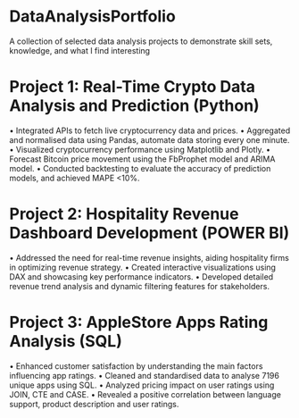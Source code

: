 # DataAnalysisPortfolio
A collection of selected data analysis projects to demonstrate skill sets, knowledge, and what I find interesting

# Project 1: Real-Time Crypto Data Analysis and Prediction (Python)
•	Integrated APIs to fetch live cryptocurrency data and prices.
• Aggregated and normalised data using Pandas, automate data storing every one minute.
•	Visualized cryptocurrency performance using Matplotlib and Plotly.
•	Forecast Bitcoin price movement using the FbProphet model and ARIMA model.
•	Conducted backtesting to evaluate the accuracy of prediction models, and achieved MAPE <10%.

# Project 2: Hospitality Revenue Dashboard Development (POWER BI)
•	Addressed the need for real-time revenue insights, aiding hospitality firms in optimizing revenue strategy.
•	Created interactive visualizations using DAX and showcasing key performance indicators.
•	Developed detailed revenue trend analysis and dynamic filtering features for stakeholders.

# Project 3: AppleStore Apps Rating Analysis (SQL)
•	Enhanced customer satisfaction by understanding the main factors influencing app ratings. 
•	Cleaned and standardised data to analyse 7196 unique apps using SQL. 
•	Analyzed pricing impact on user ratings using JOIN, CTE and CASE.
•	Revealed a positive correlation between language support, product description and user ratings.

